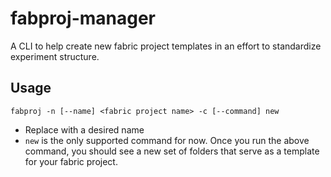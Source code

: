 # fabproj-manager
A CLI to help create new fabric project templates in an effort to standardize experiment structure.

## Usage
`fabproj -n [--name] <fabric project name> -c [--command] new`
- Replace <fabric project name> with a desired name
- `new` is the only supported command for now.
Once you run the above command, you should see a new set of folders that serve as a template
for your fabric project.